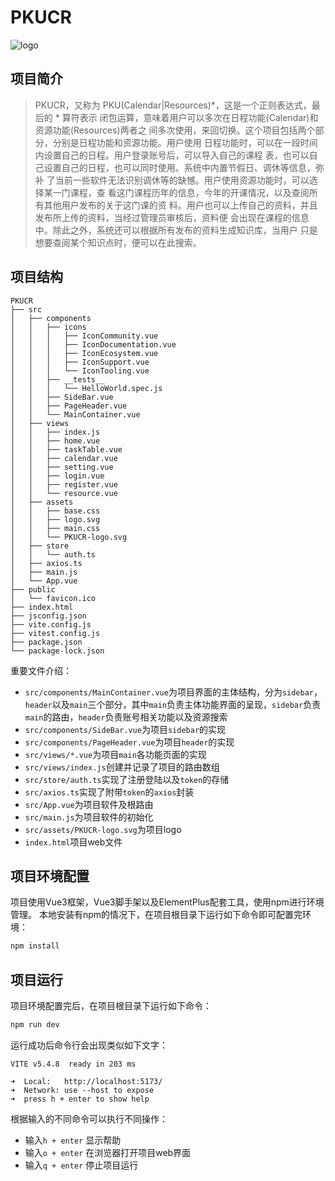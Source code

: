 # PKUCR

![logo](./src/assets/PKUCR-logo.svg)

## 项目简介
> PKUCR，又称为 PKU(Calendar|Resources)*，这是一个正则表达式，最后的 * 算符表示 闭包运算，意味着用户可以多次在日程功能(Calendar)和资源功能(Resources)两者之 间多次使用，来回切换。这个项目包括两个部分，分别是日程功能和资源功能。用户使用 日程功能时，可以在一段时间内设置自己的日程。用户登录账号后，可以导入自己的课程 表，也可以自己设置自己的日程，也可以同时使用。系统中内置节假日、调休等信息，弥补 了当前一些软件无法识别调休等的缺憾。用户使用资源功能时，可以选择某一门课程，查 看这门课程历年的信息，今年的开课情况，以及查阅所有其他用户发布的关于这门课的资 料。用户也可以上传自己的资料，并且发布所上传的资料，当经过管理员审核后，资料便 会出现在课程的信息中。除此之外，系统还可以根据所有发布的资料生成知识库，当用户 只是想要查阅某个知识点时，便可以在此搜索。

## 项目结构 
```
PKUCR
├── src
│   ├── components
│   │   ├── icons
│   │   │   ├── IconCommunity.vue
│   │   │   ├── IconDocumentation.vue
│   │   │   ├── IconEcosystem.vue
│   │   │   ├── IconSupport.vue
│   │   │   └── IconTooling.vue
│   │   ├── __tests__
│   │   │   └── HelloWorld.spec.js
│   │   ├── SideBar.vue
│   │   ├── PageHeader.vue
│   │   └── MainContainer.vue
│   ├── views
│   │   ├── index.js
│   │   ├── home.vue
│   │   ├── taskTable.vue
│   │   ├── calendar.vue
│   │   ├── setting.vue
│   │   ├── login.vue
│   │   ├── register.vue
│   │   └── resource.vue
│   ├── assets
│   │   ├── base.css
│   │   ├── logo.svg
│   │   ├── main.css
│   │   └── PKUCR-logo.svg
│   ├── store
│   │   └── auth.ts
│   ├── axios.ts
│   ├── main.js
│   └── App.vue
├── public
│   └── favicon.ico
├── index.html
├── jsconfig.json
├── vite.config.js
├── vitest.config.js
├── package.json
└── package-lock.json
```   
重要文件介绍：
- `src/components/MainContainer.vue`为项目界面的主体结构，分为`sidebar`，`header`以及`main`三个部分，其中`main`负责主体功能界面的呈现，`sidebar`负责`main`的路由，`header`负责账号相关功能以及资源搜索
- `src/components/SideBar.vue`为项目`sidebar`的实现
- `src/components/PageHeader.vue`为项目`header`的实现
- `src/views/*.vue`为项目`main`各功能页面的实现
- `src/views/index.js`创建并记录了项目的路由数组
- `src/store/auth.ts`实现了注册登陆以及`token`的存储
- `src/axios.ts`实现了附带`token`的`axios`封装
- `src/App.vue`为项目软件及根路由
- `src/main.js`为项目软件的初始化
- `src/assets/PKUCR-logo.svg`为项目logo
- `index.html`项目web文件

## 项目环境配置
项目使用Vue3框架，Vue3脚手架以及ElementPlus配套工具，使用npm进行环境管理。
本地安装有npm的情况下，在项目根目录下运行如下命令即可配置完环境：
```sh
npm install
```

## 项目运行
项目环境配置完后，在项目根目录下运行如下命令：
```sh
npm run dev
```
运行成功后命令行会出现类似如下文字：
```
VITE v5.4.8  ready in 203 ms

➜  Local:   http://localhost:5173/
➜  Network: use --host to expose
➜  press h + enter to show help
```
根据输入的不同命令可以执行不同操作：
- 输入`h + enter` 显示帮助
- 输入`o + enter` 在浏览器打开项目web界面
- 输入`q + enter` 停止项目运行
